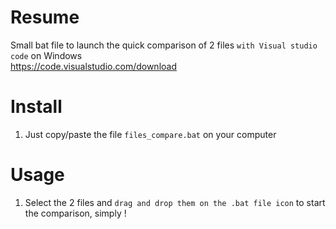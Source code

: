 <!--- 
*@author: Mathieu MARI <contact@mathieumari.com>
*@date:   03-04-2022 14:21:03
*@lastModifiedBy:   Mathieu MARI <contact@mathieumari.com>
*@lastModifiedTime: 2022-04-03 14:26:21
-->

# Resume

Small bat file to launch the quick comparison of 2 files `with Visual studio code` on Windows  
https://code.visualstudio.com/download

# Install
1. Just copy/paste the file `files_compare.bat` on your computer

# Usage
1. Select the 2 files and `drag and drop them on the .bat file icon` to start the comparison, simply !